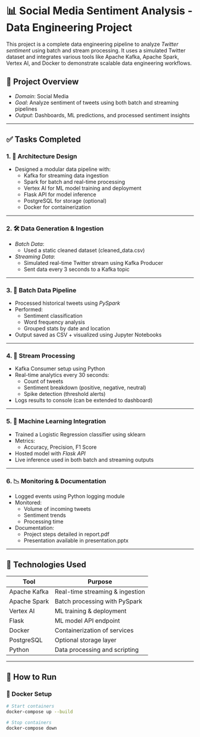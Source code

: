# 📊 Social Media Sentiment Analysis - Data Engineering Project

This project is a complete data engineering pipeline to analyze *Twitter sentiment* using batch and stream processing. It uses a simulated Twitter dataset and integrates various tools like Apache Kafka, Apache Spark, Vertex AI, and Docker to demonstrate scalable data engineering workflows.

## 🚀 Project Overview

- *Domain*: Social Media  
- *Goal*: Analyze sentiment of tweets using both batch and streaming pipelines  
- *Output*: Dashboards, ML predictions, and processed sentiment insights  

---

## ✅ Tasks Completed

### 1. 📐 Architecture Design
- Designed a modular data pipeline with:
  - Kafka for streaming data ingestion
  - Spark for batch and real-time processing
  - Vertex AI for ML model training and deployment
  - Flask API for model inference
  - PostgreSQL for storage (optional)
  - Docker for containerization

---

### 2. 🛠 Data Generation & Ingestion
- *Batch Data*:
  - Used a static cleaned dataset (cleaned_data.csv)
- *Streaming Data*:
  - Simulated real-time Twitter stream using Kafka Producer
  - Sent data every 3 seconds to a Kafka topic

---

### 3. 🧼 Batch Data Pipeline
- Processed historical tweets using *PySpark*
- Performed:
  - Sentiment classification
  - Word frequency analysis
  - Grouped stats by date and location
- Output saved as CSV + visualized using Jupyter Notebooks

---

### 4. 🔁 Stream Processing
- Kafka Consumer setup using Python
- Real-time analytics every 30 seconds:
  - Count of tweets
  - Sentiment breakdown (positive, negative, neutral)
  - Spike detection (threshold alerts)
- Logs results to console (can be extended to dashboard)

---

### 5. 🤖 Machine Learning Integration
- Trained a Logistic Regression classifier using sklearn
- Metrics:
  - Accuracy, Precision, F1 Score
- Hosted model with *Flask API*
- Live inference used in both batch and streaming outputs

---

### 6. 📉 Monitoring & Documentation
- Logged events using Python logging module
- Monitored:
  - Volume of incoming tweets
  - Sentiment trends
  - Processing time
- Documentation:
  - Project steps detailed in report.pdf
  - Presentation available in presentation.pptx

---

## 🧰 Technologies Used

| Tool         | Purpose                           |
|--------------|------------------------------------|
| Apache Kafka | Real-time streaming & ingestion   |
| Apache Spark | Batch processing with PySpark     |
| Vertex AI    | ML training & deployment          |
| Flask        | ML model API endpoint             |
| Docker       | Containerization of services      |
| PostgreSQL   | Optional storage layer            |
| Python       | Data processing and scripting     |

---

## 🧪 How to Run

### 🐳 Docker Setup

```bash
# Start containers
docker-compose up --build

# Stop containers
docker-compose down